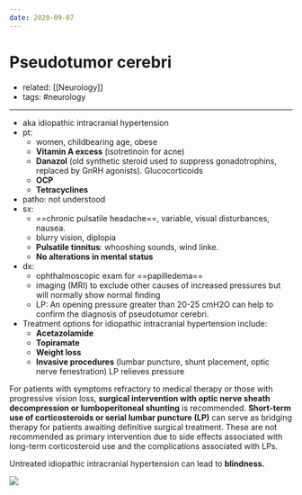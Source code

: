 ```yaml
---
date: 2020-09-07
---
```


# Pseudotumor cerebri

- related: [[Neurology]]
- tags: #neurology
---

<!-- pseudotumor cerebri pt, sx, dx, rx -->

- aka idiopathic intracranial hypertension
- pt:
	- women, childbearing age, obese
	- **Vitamin A excess** (isotretinoin for acne)
	- **Danazol** (old synthetic steroid used to suppress gonadotrophins, replaced by GnRH agonists). Glucocorticoids
	- **OCP**
	- **Tetracyclines**
- patho: not understood
- sx:
	- ==chronic pulsatile headache==, variable, visual disturbances, nausea.
	- blurry vision, diplopia
	- **Pulsatile tinnitus**: whooshing sounds, wind linke.
	- **No alterations in mental status**
- dx:
	- ophthalmoscopic exam for ==papilledema==
	- imaging (MRI) to exclude other causes of increased pressures but will normally show normal finding
	- LP: An opening pressure greater than 20-25 cmH2O can help to confirm the diagnosis of pseudotumor cerebri.
- Treatment options for idiopathic intracranial hypertension include:
	- **Acetazolamide**
	- **Topiramate**
	- **Weight loss**
	- **Invasive procedures** (lumbar puncture, shunt placement, optic nerve fenestration) LP relieves pressure

For patients with symptoms refractory to medical therapy or those with progressive vision loss, **surgical intervention with optic nerve sheath decompression or lumboperitoneal shunting** is recommended.  **Short-term use of corticosteroids or serial lumbar puncture (LP)** can serve as bridging therapy for patients awaiting definitive surgical treatment.  These are not recommended as primary intervention due to side effects associated with long-term corticosteroid use and the complications associated with LPs.

Untreated idiopathic intracranial hypertension can lead to **blindness.**

![](https://photos.thisispiggy.com/file/wikiFiles/L11374.jpg)
